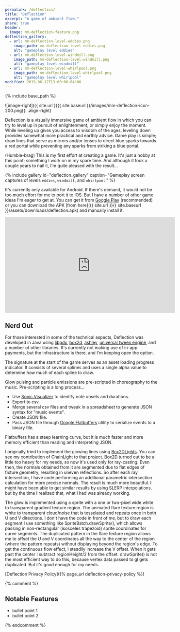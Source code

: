 ```yaml
---
permalink: /deflection/
title: "Deflection"
excerpt: "A game of ambient flow."
share: true
header:
  image: mm-deflection-feature.png
deflection_gallery:
  - url: mm-deflection-level-eddies.png
    image_path: mm-deflection-level-eddies.png
    alt: "gameplay level eddies"
  - url: mm-deflection-level-windmill.png
    image_path: mm-deflection-level-windmill.png
    alt: "gameplay level windmill"
  - url: mm-deflection-level-whirlpool.png
    image_path: mm-deflection-level-whirlpool.png
    alt: "gameplay level whirlpool"
modified: 2019-06-12T13:00:00-04:00
---
```


{% include base_path %}

![image-right]({{ site.url }}{{ site.baseurl }}/images/mm-deflection-icon-200.png){: .align-right}

Deflection is a visually immersive game of ambient flow in which you can try to level up in pursuit of enlightenment, or simply enjoy the moment. While leveling up gives you access to wisdom of the ages, leveling down provides somewhat more practical and earthly advice. Game play is simple; draw lines that serve as mirrors and/or lenses to direct blue sparks towards a red portal while preventing any sparks from striking a blue portal.

(Humble-brag) This is my first effort at creating a game. It's just a hobby at this point; something I work on in my spare time. And although it took a couple years to nail it, I'm quite pleased with the result...

{% include gallery id="deflection_gallery" caption="Gameplay screen captures of levels `eddies`, `windmill`, and `whirlpool`." %}

It's currently only available for Android. If there's demand, it would not be too much effort for me to port it to iOS. But I have a number of other game ideas I'm eager to get at. You can get it from [Google Play](https://play.google.com/store/apps/details?id=com.timberdig.deflection.android) (recommended) or you can download the APK [from here]({{ site.url }}{{ site.baseurl }}/assets/downloads/deflection.apk) and manually install it. 

<iframe width="560" height="315" src="https://www.youtube.com/embed/Bi5I3TZQXlc" frameborder="0" allowfullscreen></iframe>

## Nerd Out

For those interested in some of the technical aspects, Deflection was developed in Java using [libgdx](https://libgdx.badlogicgames.com/), [box2d](http://box2d.org/), [ashley](https://github.com/libgdx/ashley), [universal tween engine](http://www.aurelienribon.com/blog/projects/universal-tween-engine/), and a number of other libraries. It's currently not making use of in-app payments, but the infrastructure is there, and I'm keeping open the option.

The signature at the start of the game serves as an asset loading progress indicator. It consists of several splines and uses a single alpha value to determine how much of each spline to draw.

Glow pulsing and particle emissions are pre-scripted in choreography to the music. Pre-scripting is a long process...

 * Use [Sonic Visualizer](http://www.sonicvisualiser.org/) to identify note onsets and durations.
 * Export to csv.
 * Merge several csv files and tweak in a spreadsheet to generate JSON syntax for "music events".
 * Create JSON file.
 * Pass JSON file through [Google Flatbuffers](https://google.github.io/flatbuffers/) utility to serialize events to a binary file.

Flatbuffers has a steep learning curve, but it is much faster and more memory efficient than reading and interpreting JSON.

I originally tried to implement the glowing lines using [Box2DLights](https://github.com/libgdx/box2dlights). You can see my contribution of ChainLight to that project. Box2D turned out to be a little too heavy for my needs, so now it's used only for ray-casting. Even then, the normals obtained from it are segmented due to flat edges of fixture geometry, resulting in uneven reflections. So after each ray intersection, I have code performing an additional parametric intersection calculation for more precise normals. The result is much more beautiful. I might have been able to get similar results by using SLERP interpolations, but by the time I realized that, what I had was already working.

The glow is implemented using a sprite with a one or two-pixel wide white to transparent gradient texture region. The animated flare texture region is white to transparent cloud/noise that is tesselated and repeats once in both U and V directions. I don't have the code in front of me, but to draw each segment I use something like SpriteBatch.drawSprite(), which allows passing in non-rectangular (isosceles trapezoid) sprite coordinates for curve segments. The duplicated pattern in the flare texture region allows me to offset the U and V coordinates all the way to the center of the region (where the pattern repeats) without displaying beyond the region's edge. To get the continuous flow effect, I steadily increase the V offset. When it gets past the center I subtract regionHeight/2 from the offset. drawSprite() is not the most efficient way to do this, because vertex data passed to gl gets duplicated. But it's good enough for my needs.

[Deflection Privacy Policy]({% page_url deflection-privacy-policy %})

{% comment %}

## Notable Features

- bullet point 1
- bullet point 2

{% endcomment %}

